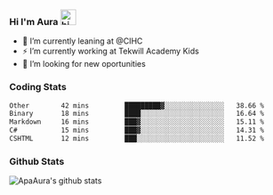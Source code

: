 ### Hi I'm Aura <img src="https://user-images.githubusercontent.com/1303154/88677602-1635ba80-d120-11ea-84d8-d263ba5fc3c0.gif" width="28px" alt="hi">

- 🔭 I’m currently leaning at @CIHC
- ⚡ I’m currently working at Tekwill Academy Kids
- 🤔 I’m looking for new oportunities


### Coding Stats

<!--START_SECTION:waka-->

```txt
Other        42 mins         █████████▓░░░░░░░░░░░░░░░   38.66 %
Binary       18 mins         ████░░░░░░░░░░░░░░░░░░░░░   16.64 %
Markdown     16 mins         ███▓░░░░░░░░░░░░░░░░░░░░░   15.11 %
C#           15 mins         ███▓░░░░░░░░░░░░░░░░░░░░░   14.31 %
CSHTML       12 mins         ███░░░░░░░░░░░░░░░░░░░░░░   11.52 %
```

<!--END_SECTION:waka-->

### Github Stats

![ApaAura's github stats](https://github-readme-stats.vercel.app/api?username=ApaAura&count_private=true&theme=tokyonight&hide=contribs,prs)
